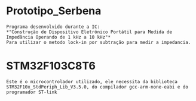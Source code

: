 # Prototipo_Serbena
	Programa desenvolvido durante a IC:
	*"Construção de Dispositivo Eletrônico Portátil para Medida de Impedância Operando de 1 kHz a 10 kHz"*
	Para utilizar o metodo lock-in por subtração para medir a impedancia.

# STM32F103C8T6

	Este é o microcontrolador utilizado, ele necessita da biblioteca STM32F10x_StdPeriph_Lib_V3.5.0, do compilador gcc-arm-none-eabi e do programador ST-link
